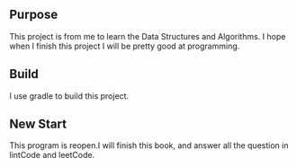 ## Purpose
This project is from me to learn the Data Structures and Algorithms. I hope when I finish this project I will be pretty good at programming.
## Build
I use gradle to build this project.

## New Start
This program is reopen.I will finish this book, and answer all the question in lintCode and leetCode.